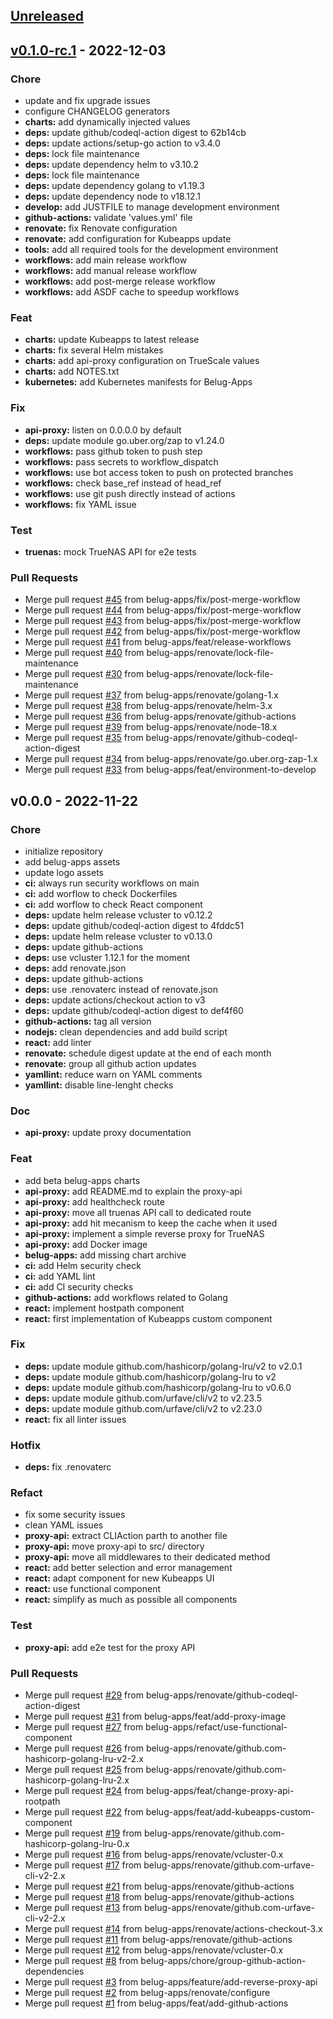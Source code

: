 <a name="unreleased"></a>
## [Unreleased]


<a name="v0.1.0-rc.1"></a>
## [v0.1.0-rc.1] - 2022-12-03
### Chore
- update and fix upgrade issues
- configure CHANGELOG generators
- **charts:** add dynamically injected values
- **deps:** update github/codeql-action digest to 62b14cb
- **deps:** update actions/setup-go action to v3.4.0
- **deps:** lock file maintenance
- **deps:** update dependency helm to v3.10.2
- **deps:** lock file maintenance
- **deps:** update dependency golang to v1.19.3
- **deps:** update dependency node to v18.12.1
- **develop:** add JUSTFILE to manage development environment
- **github-actions:** validate 'values.yml' file
- **renovate:** fix Renovate configuration
- **renovate:** add configuration for Kubeapps update
- **tools:** add all required tools for the development environment
- **workflows:** add main release workflow
- **workflows:** add manual release workflow
- **workflows:** add post-merge release workflow
- **workflows:** add ASDF cache to speedup workflows

### Feat
- **charts:** update Kubeapps to latest release
- **charts:** fix several Helm mistakes
- **charts:** add api-proxy configuration on TrueScale values
- **charts:** add NOTES.txt
- **kubernetes:** add Kubernetes manifests for Belug-Apps

### Fix
- **api-proxy:** listen on 0.0.0.0 by default
- **deps:** update module go.uber.org/zap to v1.24.0
- **workflows:** pass github token to push step
- **workflows:** pass secrets to workflow_dispatch
- **workflows:** use bot access token to push on protected branches
- **workflows:** check base_ref instead of head_ref
- **workflows:** use git push directly instead of actions
- **workflows:** fix YAML issue

### Test
- **truenas:** mock TrueNAS API for e2e tests

### Pull Requests
- Merge pull request [#45](https://github.com/belug-apps/belug-apps/issues/45) from belug-apps/fix/post-merge-workflow
- Merge pull request [#44](https://github.com/belug-apps/belug-apps/issues/44) from belug-apps/fix/post-merge-workflow
- Merge pull request [#43](https://github.com/belug-apps/belug-apps/issues/43) from belug-apps/fix/post-merge-workflow
- Merge pull request [#42](https://github.com/belug-apps/belug-apps/issues/42) from belug-apps/fix/post-merge-workflow
- Merge pull request [#41](https://github.com/belug-apps/belug-apps/issues/41) from belug-apps/feat/release-workflows
- Merge pull request [#40](https://github.com/belug-apps/belug-apps/issues/40) from belug-apps/renovate/lock-file-maintenance
- Merge pull request [#30](https://github.com/belug-apps/belug-apps/issues/30) from belug-apps/renovate/lock-file-maintenance
- Merge pull request [#37](https://github.com/belug-apps/belug-apps/issues/37) from belug-apps/renovate/golang-1.x
- Merge pull request [#38](https://github.com/belug-apps/belug-apps/issues/38) from belug-apps/renovate/helm-3.x
- Merge pull request [#36](https://github.com/belug-apps/belug-apps/issues/36) from belug-apps/renovate/github-actions
- Merge pull request [#39](https://github.com/belug-apps/belug-apps/issues/39) from belug-apps/renovate/node-18.x
- Merge pull request [#35](https://github.com/belug-apps/belug-apps/issues/35) from belug-apps/renovate/github-codeql-action-digest
- Merge pull request [#34](https://github.com/belug-apps/belug-apps/issues/34) from belug-apps/renovate/go.uber.org-zap-1.x
- Merge pull request [#33](https://github.com/belug-apps/belug-apps/issues/33) from belug-apps/feat/environment-to-develop


<a name="v0.0.0"></a>
## v0.0.0 - 2022-11-22
### Chore
- initialize repository
- add belug-apps assets
- update logo assets
- **ci:** always run security workflows on main
- **ci:** add worflow to check Dockerfiles
- **ci:** add worflow to check React component
- **deps:** update helm release vcluster to v0.12.2
- **deps:** update github/codeql-action digest to 4fddc51
- **deps:** update helm release vcluster to v0.13.0
- **deps:** update github-actions
- **deps:** use vcluster 1.12.1 for the moment
- **deps:** add renovate.json
- **deps:** update github-actions
- **deps:** use .renovaterc instead of renovate.json
- **deps:** update actions/checkout action to v3
- **deps:** update github/codeql-action digest to def4f60
- **github-actions:** tag all version
- **nodejs:** clean dependencies and add build script
- **react:** add linter
- **renovate:** schedule digest update at the end of each month
- **renovate:** group all github action updates
- **yamllint:** reduce warn on YAML comments
- **yamllint:** disable line-lenght checks

### Doc
- **api-proxy:** update proxy documentation

### Feat
- add beta belug-apps charts
- **api-proxy:** add README.md to explain the proxy-api
- **api-proxy:** add healthcheck route
- **api-proxy:** move all truenas API call to dedicated route
- **api-proxy:** add hit mecanism to keep the cache when it used
- **api-proxy:** implement a simple reverse proxy for TrueNAS
- **api-proxy:** add Docker image
- **belug-apps:** add missing chart archive
- **ci:** add Helm security check
- **ci:** add YAML lint
- **ci:** add CI security checks
- **github-actions:** add workflows related to Golang
- **react:** implement hostpath component
- **react:** first implementation of Kubeapps custom component

### Fix
- **deps:** update module github.com/hashicorp/golang-lru/v2 to v2.0.1
- **deps:** update module github.com/hashicorp/golang-lru to v2
- **deps:** update module github.com/hashicorp/golang-lru to v0.6.0
- **deps:** update module github.com/urfave/cli/v2 to v2.23.5
- **deps:** update module github.com/urfave/cli/v2 to v2.23.0
- **react:** fix all linter issues

### Hotfix
- **deps:** fix .renovaterc

### Refact
- fix some security issues
- clean YAML issues
- **proxy-api:** extract CLIAction parth to another file
- **proxy-api:** move proxy-api to src/ directory
- **proxy-api:** move all middlewares to their dedicated method
- **react:** add better selection and error management
- **react:** adapt component for new Kubeapps UI
- **react:** use functional component
- **react:** simplify as much as possible all components

### Test
- **proxy-api:** add e2e test for the proxy API

### Pull Requests
- Merge pull request [#29](https://github.com/belug-apps/belug-apps/issues/29) from belug-apps/renovate/github-codeql-action-digest
- Merge pull request [#31](https://github.com/belug-apps/belug-apps/issues/31) from belug-apps/feat/add-proxy-image
- Merge pull request [#27](https://github.com/belug-apps/belug-apps/issues/27) from belug-apps/refact/use-functional-component
- Merge pull request [#26](https://github.com/belug-apps/belug-apps/issues/26) from belug-apps/renovate/github.com-hashicorp-golang-lru-v2-2.x
- Merge pull request [#25](https://github.com/belug-apps/belug-apps/issues/25) from belug-apps/renovate/github.com-hashicorp-golang-lru-2.x
- Merge pull request [#24](https://github.com/belug-apps/belug-apps/issues/24) from belug-apps/feat/change-proxy-api-rootpath
- Merge pull request [#22](https://github.com/belug-apps/belug-apps/issues/22) from belug-apps/feat/add-kubeapps-custom-component
- Merge pull request [#19](https://github.com/belug-apps/belug-apps/issues/19) from belug-apps/renovate/github.com-hashicorp-golang-lru-0.x
- Merge pull request [#16](https://github.com/belug-apps/belug-apps/issues/16) from belug-apps/renovate/vcluster-0.x
- Merge pull request [#17](https://github.com/belug-apps/belug-apps/issues/17) from belug-apps/renovate/github.com-urfave-cli-v2-2.x
- Merge pull request [#21](https://github.com/belug-apps/belug-apps/issues/21) from belug-apps/renovate/github-actions
- Merge pull request [#18](https://github.com/belug-apps/belug-apps/issues/18) from belug-apps/renovate/github-actions
- Merge pull request [#13](https://github.com/belug-apps/belug-apps/issues/13) from belug-apps/renovate/github.com-urfave-cli-v2-2.x
- Merge pull request [#14](https://github.com/belug-apps/belug-apps/issues/14) from belug-apps/renovate/actions-checkout-3.x
- Merge pull request [#11](https://github.com/belug-apps/belug-apps/issues/11) from belug-apps/renovate/github-actions
- Merge pull request [#12](https://github.com/belug-apps/belug-apps/issues/12) from belug-apps/renovate/vcluster-0.x
- Merge pull request [#8](https://github.com/belug-apps/belug-apps/issues/8) from belug-apps/chore/group-github-action-dependencies
- Merge pull request [#3](https://github.com/belug-apps/belug-apps/issues/3) from belug-apps/feature/add-reverse-proxy-api
- Merge pull request [#2](https://github.com/belug-apps/belug-apps/issues/2) from belug-apps/renovate/configure
- Merge pull request [#1](https://github.com/belug-apps/belug-apps/issues/1) from belug-apps/feat/add-github-actions


[Unreleased]: https://github.com/belug-apps/belug-apps/compare/v0.1.0-rc.1...HEAD
[v0.1.0-rc.1]: https://github.com/belug-apps/belug-apps/compare/v0.0.0...v0.1.0-rc.1

